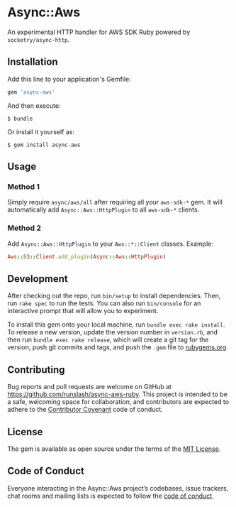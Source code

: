 # Async::Aws

An experimental HTTP handler for AWS SDK Ruby powered by `socketry/async-http`.

## Installation

Add this line to your application's Gemfile:

```ruby
gem 'async-aws'
```

And then execute:

    $ bundle

Or install it yourself as:

    $ gem install async-aws

## Usage

### Method 1
Simply require `async/aws/all` after requiring all your `aws-sdk-*` gem. It will automatically add `Async::Aws::HttpPlugin` to all `aws-sdk-*` clients.

### Method 2
Add `Async::Aws::HttpPlugin` to your `Aws::*::Client` classes.
Example:
```ruby
Aws::S3::Client.add_plugin(Async::Aws::HttpPlugin)
```

## Development

After checking out the repo, run `bin/setup` to install dependencies. Then, run `rake spec` to run the tests. You can also run `bin/console` for an interactive prompt that will allow you to experiment.

To install this gem onto your local machine, run `bundle exec rake install`. To release a new version, update the version number in `version.rb`, and then run `bundle exec rake release`, which will create a git tag for the version, push git commits and tags, and push the `.gem` file to [rubygems.org](https://rubygems.org).

## Contributing

Bug reports and pull requests are welcome on GitHub at https://github.com/runslash/async-aws-ruby. This project is intended to be a safe, welcoming space for collaboration, and contributors are expected to adhere to the [Contributor Covenant](http://contributor-covenant.org) code of conduct.

## License

The gem is available as open source under the terms of the [MIT License](https://opensource.org/licenses/MIT).

## Code of Conduct

Everyone interacting in the Async::Aws project’s codebases, issue trackers, chat rooms and mailing lists is expected to follow the [code of conduct](https://github.com/runslash/async-aws-ruby/blob/master/CODE_OF_CONDUCT.md).
